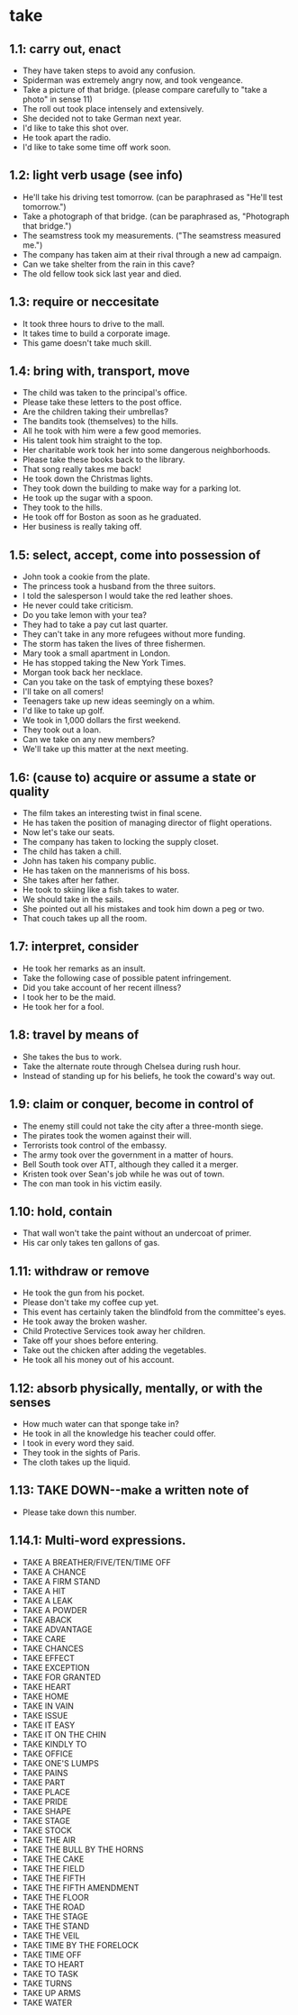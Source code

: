 # take
## 1.1: carry out, enact

  *  They have taken steps to avoid any confusion.
  *  Spiderman was extremely angry now, and took vengeance.
  *  Take a picture of that bridge. (please compare carefully to "take a photo" in sense 11)
  *  The roll out took place intensely and extensively.
  *  She decided not to take German next year.
  *  I'd like to take this shot over.
  *  He took apart the radio.
  *  I'd like to take some time off work soon.

## 1.2: light verb usage (see info)

  *  He'll take his driving test tomorrow. (can be paraphrased as "He'll test tomorrow.")
  *  Take a photograph of that bridge. (can be paraphrased as, "Photograph that bridge.")
  *  The seamstress took my measurements. ("The seamstress measured me.")
  *  The company has taken aim at their rival through a new ad campaign.
  *  Can we take shelter from the rain in this cave?
  *  The old fellow took sick last year and died.

## 1.3: require or neccesitate

  *  It took three hours to drive to the mall.
  *  It takes time to build a corporate image.
  *  This game doesn't take much skill.

## 1.4: bring with, transport, move

  *  The child was taken to the principal's office.
  *  Please take these letters to the post office.
  *  Are the children taking their umbrellas?
  *  The bandits took (themselves) to the hills.
  *  All he took with him were a few good memories.
  *  His talent took him straight to the top.
  *  Her charitable work took her into some dangerous neighborhoods.
  *  Please take these books back to the library.
  *  That song really takes me back!
  *  He took down the Christmas lights.
  *  They took down the building to make way for a parking lot.
  *  He took up the sugar with a spoon.
  *  They took to the hills.
  *  He took off for Boston as soon as he graduated.
  *  Her business is really taking off.

## 1.5: select, accept, come into possession of

  *  John took a cookie from the plate.
  *  The princess took a husband from the three suitors.
  *  I told the salesperson I would take the red leather shoes.
  *  He never could take criticism.
  *  Do you take lemon with your tea?
  *  They had to take a pay cut last quarter.
  *  They can't take in any more refugees without more funding.
  *  The storm has taken the lives of three fishermen.
  *  Mary took a small apartment in London.
  *  He has stopped taking the New York Times.
  *  Morgan took back her necklace.
  *  Can you take on the task of emptying these boxes?
  *  I'll take on all comers!
  *  Teenagers take up new ideas seemingly on a whim.
  *  I'd like to take up golf.
  *  We took in 1,000 dollars the first weekend.
  *  They took out a loan.
  *  Can we take on any new members?
  *  We'll take up this matter at the next meeting.

## 1.6: (cause to) acquire or assume a state or quality

  *  The film takes an interesting twist in final scene.
  *  He has taken the position of managing director of flight operations.
  *  Now let's take our seats.
  *  The company has taken to locking the supply closet.
  *  The child has taken a chill.
  *  John has taken his company public.
  *  He has taken on the mannerisms of his boss.
  *  She takes after her father.
  *  He took to skiing like a fish takes to water.
  *  We should take in the sails.
  *  She pointed out all his mistakes and took him down a peg or two.
  *  That couch takes up all the room.

## 1.7: interpret, consider

  *  He took her remarks as an insult.
  *  Take the following case of possible patent infringement.
  *  Did you take account of her recent illness?
  *  I took her to be the maid.
  *  He took her for a fool.

## 1.8: travel by means of

  *  She takes the bus to work.
  *  Take the alternate route through Chelsea during rush hour.
  *  Instead of standing up for his beliefs, he took the coward's way out.

## 1.9: claim or conquer, become in control of

  *  The enemy still could not take the city after a three-month siege.
  *  The pirates took the women against their will.
  *  Terrorists took control of the embassy.
  *  The army took over the government in a matter of hours.
  *  Bell South took over ATT, although they called it a merger.
  *  Kristen took over Sean's job while he was out of town.
  *  The con man took in his victim easily.

## 1.10: hold, contain

  *  That wall won't take the paint without an undercoat of primer.
  *  His car only takes ten gallons of gas.

## 1.11: withdraw or remove

  *  He took the gun from his pocket.
  *  Please don't take my coffee cup yet.
  *  This event has certainly taken the blindfold from the committee's eyes.
  *  He took away the broken washer.
  *  Child Protective Services took away her children.
  *  Take off your shoes before entering.
  *  Take out the chicken after adding the vegetables.
  *  He took all his money out of his account.

## 1.12: absorb physically, mentally, or with the senses

  *  How much water can that sponge take in?
  *  He took in all the knowledge his teacher could offer.
  *  I took in every word they said.
  *  They took in the sights of Paris.
  *  The cloth takes up the liquid.

## 1.13: TAKE DOWN--make a written note of

  *  Please take down this number.

## 1.14.1: Multi-word expressions.

  *  TAKE A BREATHER/FIVE/TEN/TIME OFF
  *  TAKE A CHANCE
  *  TAKE A FIRM STAND
  *  TAKE A HIT
  *  TAKE A LEAK
  *  TAKE A POWDER
  *  TAKE ABACK
  *  TAKE ADVANTAGE
  *  TAKE CARE
  *  TAKE CHANCES
  *  TAKE EFFECT
  *  TAKE EXCEPTION
  *  TAKE FOR GRANTED
  *  TAKE HEART
  *  TAKE HOME
  *  TAKE IN VAIN
  *  TAKE ISSUE
  *  TAKE IT EASY
  *  TAKE IT ON THE CHIN
  *  TAKE KINDLY TO
  *  TAKE OFFICE
  *  TAKE ONE'S LUMPS
  *  TAKE PAINS
  *  TAKE PART
  *  TAKE PLACE
  *  TAKE PRIDE
  *  TAKE SHAPE
  *  TAKE STAGE
  *  TAKE STOCK
  *  TAKE THE AIR
  *  TAKE THE BULL BY THE HORNS
  *  TAKE THE CAKE
  *  TAKE THE FIELD
  *  TAKE THE FIFTH
  *  TAKE THE FIFTH AMENDMENT
  *  TAKE THE FLOOR
  *  TAKE THE ROAD
  *  TAKE THE STAGE
  *  TAKE THE STAND
  *  TAKE THE VEIL
  *  TAKE TIME BY THE FORELOCK
  *  TAKE TIME OFF
  *  TAKE TO HEART
  *  TAKE TO TASK
  *  TAKE TURNS
  *  TAKE UP ARMS
  *  TAKE WATER
